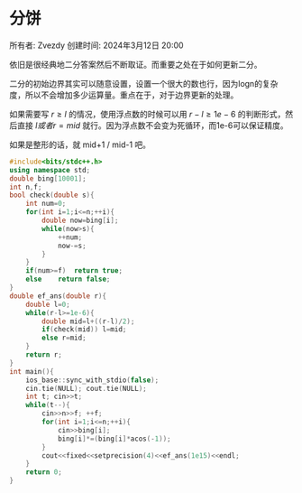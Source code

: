 # 分饼

所有者: Zvezdy
创建时间: 2024年3月12日 20:00

依旧是很经典地二分答案然后不断取证。而重要之处在于如何更新二分。

二分的初始边界其实可以随意设置，设置一个很大的数也行，因为logn的复杂度，所以不会增加多少运算量。重点在于，对于边界更新的处理。

如果需要写 $r≥l$ 的情况，使用浮点数的时候可以用 $r-l≥1e-6$ 的判断形式，然后直接 $l 或者 r=mid$ 就行。因为浮点数不会变为死循环，而1e-6可以保证精度。

如果是整形的话，就 mid+1 / mid-1 吧。

```cpp
#include<bits/stdc++.h>
using namespace std;
double bing[10001];
int n,f;
bool check(double s){
    int num=0;
    for(int i=1;i<=n;++i){
        double now=bing[i];
        while(now>s){
            ++num;
            now-=s;
        }
    }
    if(num>=f)  return true;
    else    return false;
}
double ef_ans(double r){
    double l=0;
    while(r-l>=1e-6){
        double mid=l+((r-l)/2);
        if(check(mid)) l=mid;
        else r=mid;
    }
    return r;
}
int main(){
    ios_base::sync_with_stdio(false);
    cin.tie(NULL); cout.tie(NULL);
    int t; cin>>t;
    while(t--){
        cin>>n>>f; ++f;
        for(int i=1;i<=n;++i){
            cin>>bing[i];
            bing[i]*=(bing[i]*acos(-1));
        }
        cout<<fixed<<setprecision(4)<<ef_ans(1e15)<<endl;
    }
    return 0;
}

```
